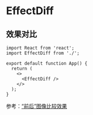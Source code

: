 # EffectDiff

## 效果对比

```tsx
import React from 'react';
import EffectDiff from './';

export default function App() {
  return (
    <>
      <EffectDiff />
    </>
  );
}
```

参考：[“前后”图像比较效果](https://coding.zhangbingdev.com/view.html?url=./list/slider-before-after-image.html)
